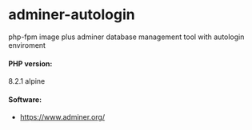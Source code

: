 # adminer-autologin

php-fpm image plus adminer database management tool with autologin enviroment

#### PHP version:
8.2.1 alpine

#### Software:
* https://www.adminer.org/